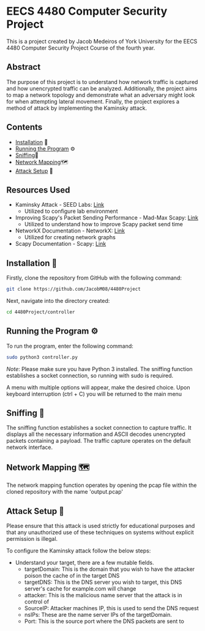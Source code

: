 # EECS 4480 Computer Security Project

   This is a project created by Jacob Medeiros of York University for the EECS 4480 Computer Security Project Course of the fourth year. 

## Abstract 
The purpose of this project is to understand how network traffic is captured and how unencrypted traffic can be analyzed. Additionally, the project aims to map a network topology and demonstrate what an adversary might look for when attempting lateral movement. Finally, the project explores a method of attack by implementing the Kaminsky attack.

## Contents
- [Installation](#installation) 🧰
- [Running the Program](#running-the-program) ⚙️
- [Sniffing](#sniffing)👃
- [Network Mapping](#network-mapping)🗺️
- [Attack Setup](#attack-setup) 🔧


## Resources Used

- Kaminsky Attack - SEED Labs: [Link](https://seedsecuritylabs.org/Labs_20.04/Networking/DNS/DNS_Remote/)
  - Utilized to configure lab environment
- Improving Scapy's Packet Sending Performance - Mad-Max Scapy: [Link](https://byt3bl33d3r.github.io/mad-max-scapy-improving-scapys-packet-sending-performance.html)
  - Utilized to understand how to improve Scapy packet send time
- NetworkX Documentation - NetworkX: [Link](https://networkx.org/documentation/stable/reference/introduction.html)
  - Utilized for creating network graphs
- Scapy Documentation - Scapy: [Link](https://scapy.readthedocs.io/en/latest/index.html)

## Installation 🧰

Firstly, clone the repository from GitHub with the following command:
```bash
git clone https://github.com/JacobM08/4480Project
```

Next, navigate into the directory created:
```bash
cd 4480Project/controller
```
## Running the Program ⚙️

To run the program, enter the following command:
```bash
sudo python3 controller.py
```
*Note*: Please make sure you have Python 3 installed. The sniffing function establishes a socket connection, so running with sudo is required.

A menu with multiple options will appear, make the desired choice. Upon keyboard interruption (ctrl + C) you will be returned to the main menu

## Sniffing 👃

The sniffing function establishes a socket connection to capture traffic. It displays all the necessary information and ASCII decodes unencrypted packets containing a payload. The traffic capture operates on the default network interface.

## Network Mapping 🗺️

The network mapping function operates by opening the pcap file within the cloned repository with the name 'output.pcap'

## Attack Setup 🔧

Please ensure that this attack is used strictly for educational purposes and that any unauthorized use of these techniques on systems without explicit permission is illegal.

To configure the Kaminsky attack follow the below steps:

- Understand your target, there are a few mutable fields.
   - targetDomain: This is the domain that you wish to have the attacker poison the cache of in the target DNS
   - targetDNS: This is the DNS server you wish to target, this DNS server's cache for example.com will change
   - attacker: This is the malicious name server that the attack is in control of
   - SourceIP: Attacker machines IP, this is used to send the DNS request
   - nsIPs: These are the name server IPs of the targetDomain.
   - Port: This is the source port where the DNS packets are sent to
